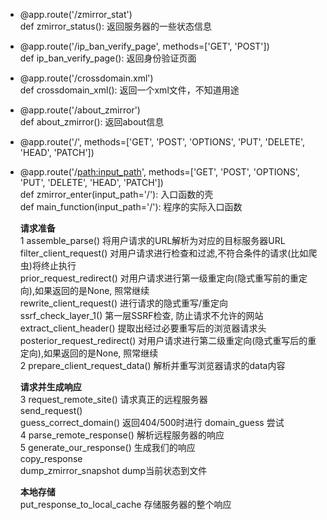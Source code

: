 ﻿- @app.route('/zmirror_stat')  
    def zmirror_status():	    返回服务器的一些状态信息
	
- @app.route('/ip_ban_verify_page', methods=['GET', 'POST'])  
    def ip_ban_verify_page():	 返回身份验证页面	
	
- @app.route('/crossdomain.xml')  
    def crossdomain_xml():	    返回一个xml文件，不知道用途
	
- @app.route('/about_zmirror')  
    def about_zmirror():		   返回about信息
	
- @app.route('/', methods=['GET', 'POST', 'OPTIONS', 'PUT', 'DELETE', 'HEAD', 'PATCH'])  
- @app.route('/<path:input_path>', methods=['GET', 'POST', 'OPTIONS', 'PUT', 'DELETE', 'HEAD', 'PATCH'])  
    def zmirror_enter(input_path='/'):	    入口函数的壳  
    def main_function(input_path='/'):	 程序的实际入口函数  
	
    **请求准备**  
    1 assemble_parse()	             将用户请求的URL解析为对应的目标服务器URL  
    filter_client_request()	     对用户请求进行检查和过滤,不符合条件的请求(比如爬虫)将终止执行  
    prior_request_redirect()	     对用户请求进行第一级重定向(隐式重写前的重定向),如果返回的是None, 照常继续  
    rewrite_client_request()	     进行请求的隐式重写/重定向  
    ssrf_check_layer_1()	     第一层SSRF检查, 防止请求不允许的网站   
    extract_client_header()	     提取出经过必要重写后的浏览器请求头  
    posterior_request_redirect()     对用户请求进行第二级重定向(隐式重写后的重定向),如果返回的是None, 照常继续  
    2 prepare_client_request_data()  解析并重写浏览器请求的data内容  
	
    **请求并生成响应**  
    3 request_remote_site()          请求真正的远程服务器  
    send_request()  
    guess_correct_domain()	     返回404/500时进行 domain_guess 尝试  
    4 parse_remote_response()        解析远程服务器的响应      
    5 generate_our_response()	     生成我们的响应  
    copy_response  
    dump_zmirror_snapshot	     dump当前状态到文件  
	
    **本地存储**  
    put_response_to_local_cache	存储服务器的整个响应  
